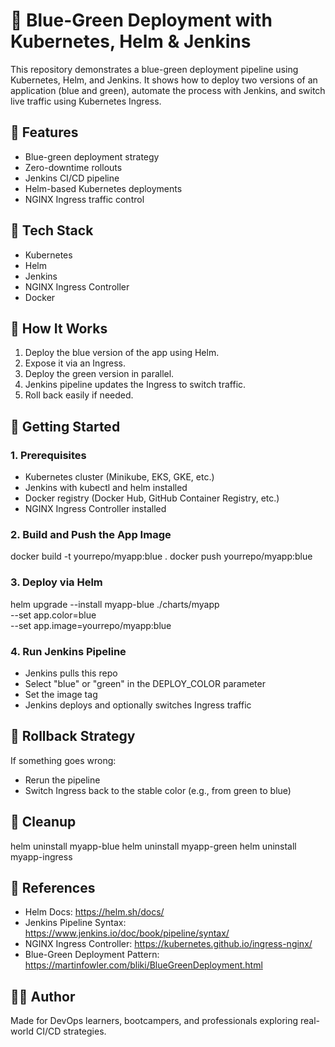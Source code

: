 # 🚀 Blue-Green Deployment with Kubernetes, Helm & Jenkins

This repository demonstrates a blue-green deployment pipeline using Kubernetes, Helm, and Jenkins. It shows how to deploy two versions of an application (blue and green), automate the process with Jenkins, and switch live traffic using Kubernetes Ingress.

## 📌 Features

- Blue-green deployment strategy
- Zero-downtime rollouts
- Jenkins CI/CD pipeline
- Helm-based Kubernetes deployments
- NGINX Ingress traffic control

## 🧰 Tech Stack

- Kubernetes
- Helm
- Jenkins
- NGINX Ingress Controller
- Docker

## 🧪 How It Works

1. Deploy the blue version of the app using Helm.
2. Expose it via an Ingress.
3. Deploy the green version in parallel.
4. Jenkins pipeline updates the Ingress to switch traffic.
5. Roll back easily if needed.

## 🚀 Getting Started

### 1. Prerequisites

- Kubernetes cluster (Minikube, EKS, GKE, etc.)
- Jenkins with kubectl and helm installed
- Docker registry (Docker Hub, GitHub Container Registry, etc.)
- NGINX Ingress Controller installed

### 2. Build and Push the App Image

docker build -t yourrepo/myapp:blue .
docker push yourrepo/myapp:blue

### 3. Deploy via Helm

helm upgrade --install myapp-blue ./charts/myapp \
  --set app.color=blue \
  --set app.image=yourrepo/myapp:blue

### 4. Run Jenkins Pipeline

- Jenkins pulls this repo
- Select "blue" or "green" in the DEPLOY_COLOR parameter
- Set the image tag
- Jenkins deploys and optionally switches Ingress traffic

## 🔄 Rollback Strategy

If something goes wrong:
- Rerun the pipeline
- Switch Ingress back to the stable color (e.g., from green to blue)

## 🧼 Cleanup

helm uninstall myapp-blue
helm uninstall myapp-green
helm uninstall myapp-ingress

## 📖 References

- Helm Docs: https://helm.sh/docs/
- Jenkins Pipeline Syntax: https://www.jenkins.io/doc/book/pipeline/syntax/
- NGINX Ingress Controller: https://kubernetes.github.io/ingress-nginx/
- Blue-Green Deployment Pattern: https://martinfowler.com/bliki/BlueGreenDeployment.html

## 👨‍💻 Author

Made for DevOps learners, bootcampers, and professionals exploring real-world CI/CD strategies.
